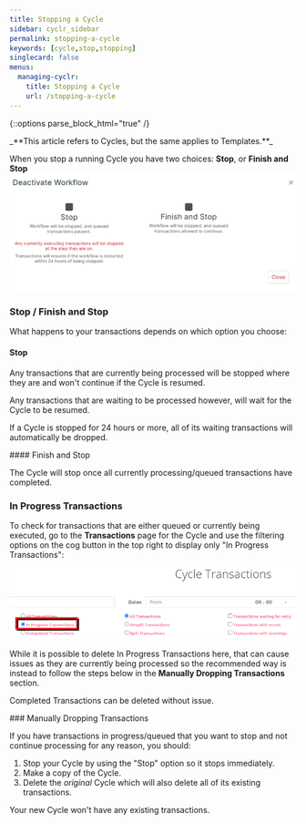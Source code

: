```yaml
---
title: Stopping a Cycle
sidebar: cyclr_sidebar
permalink: stopping-a-cycle
keywords: [cycle,stop,stopping]
singlecard: false
menus:
  managing-cyclr:
    title: Stopping a Cycle
    url: /stopping-a-cycle
---
```

{::options parse_block_html="true" /}
<section class="card py-5 my-5">
_**This article refers to Cycles, but the same applies to Templates.**_

When you stop a running Cycle you have two choices: **Stop**, or **Finish and Stop**
![Deactivate Cycle Popup](./images/deactivate-cycle.png)


### Stop / Finish and Stop

What happens to your transactions depends on which option you choose:

#### Stop

Any transactions that are currently being processed will be stopped where they are and won't continue if the Cycle is resumed.

Any transactions that are waiting to be processed however, will wait for the Cycle to be resumed.

If a Cycle is stopped for 24 hours or more, all of its waiting transactions will automatically be dropped.

</section>
<section class="card py-5  my-5">
#### Finish and Stop

The Cycle will stop once all currently processing/queued transactions have completed.


### In Progress Transactions

To check for transactions that are either queued or currently being executed, go to the **Transactions** page for the Cycle and use the filtering options on the cog button in the top right to display only "In Progress Transactions":

![In Progress Transactions Filter](./images/in-progress-txns.png)
<br />

While it is possible to delete In Progress Transactions here, that can cause issues as they are currently being processed so the recommended way is instead to follow the steps below in the **Manually Dropping Transactions** section.

Completed Transactions can be deleted without issue.

</section>
<section class="card py-5 my-5">
### Manually Dropping Transactions

If you have transactions in progress/queued that you want to stop and not continue processing for any reason, you should:

1. Stop your Cycle by using the "Stop" option so it stops immediately.
2. Make a copy of the Cycle.
3. Delete the *original* Cycle which will also delete all of its existing transactions.

Your new Cycle won't have any existing transactions.
</section>
